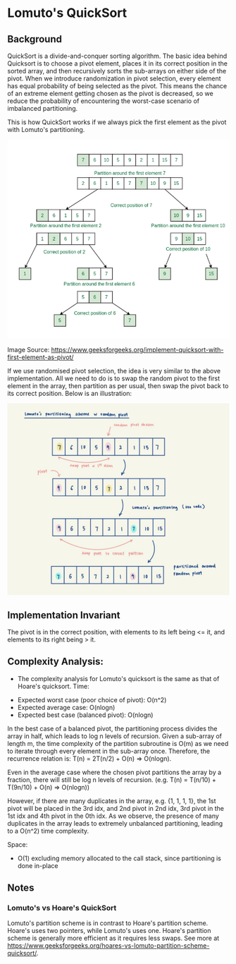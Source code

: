 # Lomuto's QuickSort

## Background
QuickSort is a divide-and-conquer sorting algorithm. The basic idea behind Quicksort is to choose a pivot element,
places it in its correct position in the sorted array, and then recursively sorts the sub-arrays on either side of
the pivot. When we introduce randomization in pivot selection, every element has equal probability of being
selected as the pivot. This means the chance of an extreme element getting chosen as the pivot is decreased, so we
reduce the probability of encountering the worst-case scenario of imbalanced partitioning.

This is how QuickSort works if we always pick the first element as the pivot with Lomuto's partitioning.

![QuickSort with first element as pivot](../../../../../../../docs/assets/images/QuickSortFirstPivot.png)

Image Source: https://www.geeksforgeeks.org/implement-quicksort-with-first-element-as-pivot/

If we use randomised pivot selection, the idea is very similar to the above implementation. All we
need to do is to swap the random pivot to the first element in the array, then partition as per usual,
then swap the pivot back to its correct position. Below is an illustration:

![Lomuto's QuickSort with random pivot](../../../../../../../docs/assets/images/Lomutos.jpeg)

## Implementation Invariant
The pivot is in the correct position, with elements to its left being <= it, and elements to its right being > it.

## Complexity Analysis:
* The complexity analysis for Lomuto's quicksort is the same as that of Hoare's quicksort.
  Time:
- Expected worst case (poor choice of pivot): O(n^2)
- Expected average case: O(nlogn)
- Expected best case (balanced pivot): O(nlogn)

In the best case of a balanced pivot, the partitioning process divides the array in half, which leads to log n
levels of recursion. Given a sub-array of length m, the time complexity of the partition subroutine is O(m) as we
need to iterate through every element in the sub-array once.
Therefore, the recurrence relation is: T(n) = 2T(n/2) + O(n) => O(nlogn).

Even in the average case where the chosen pivot partitions the array by a fraction, there will still be log n levels
of recursion. (e.g. T(n) = T(n/10) + T(9n/10) + O(n) => O(nlogn))

However, if there are many duplicates in the array, e.g. {1, 1, 1, 1}, the 1st pivot will be placed in the 3rd idx,
and 2nd pivot in 2nd idx, 3rd pivot in the 1st idx and 4th pivot in the 0th idx. As we observe, the presence of many
duplicates in the array leads to extremely unbalanced partitioning, leading to a O(n^2) time complexity.

Space:
- O(1) excluding memory allocated to the call stack, since partitioning is done in-place

## Notes
### Lomuto's vs Hoare's QuickSort

Lomuto's partition scheme is in contrast to Hoare's partition scheme. Hoare's uses two pointers, while Lomuto's uses
one. Hoare's partition scheme is generally more efficient as it requires less swaps. See more at
https://www.geeksforgeeks.org/hoares-vs-lomuto-partition-scheme-quicksort/.